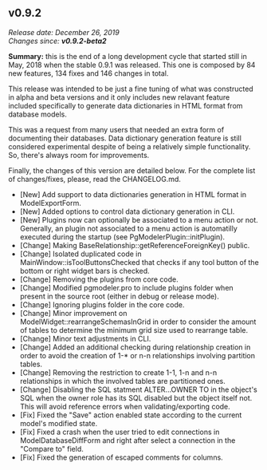 v0.9.2
------

<em>Release date: December 26, 2019</em><br/>
<em>Changes since: <strong>v0.9.2-beta2</strong></em><br/>

<strong>Summary:</strong> this is the end of a long development cycle that started still in May, 2018 when the stable 0.9.1 was released. This one is composed by 84 new features, 134 fixes and 146 changes in total. <br/>

This release was intended to be just a fine tuning of what was constructed in alpha and beta versions and it only includes new relavant feature included specifically to generate data dictionaries in HTML format from database models. <br/>

This was a request from many users that needed an extra form of documenting their databases. Data dictionary generation feature is still considered experimental despite of being a relatively simple functionality. So, there's always room for improvements. <br/>

Finally, the changes of this version are detailed below. For the complete list of changes/fixes, please, read the CHANGELOG.md. <br/>

* [New] Add support to data dictionaries generation in HTML format in ModelExportForm.
* [New] Added options to control data dictionary generation in CLI.
* [New] Plugins now can optionally be associated to a menu action or not. Generally, an plugin not associated to a menu action is automatilly executed during the startup (see PgModelerPlugin::initPlugin).
* [Change] Making BaseRelationship::getReferenceForeignKey() public.
* [Change] Isolated duplicated code in MainWindow::isToolButtonsChecked that checks if any tool button of the bottom or right widget bars is checked.
* [Change] Removing the plugins from core code.
* [Change] Modified pgmodeler.pro to include plugins folder when present in the source root (either in debug or release mode).
* [Change] Ignoring plugins folder in the core code.
* [Change] Minor improvement on ModelWidget::rearrangeSchemasInGrid in order to consider the amount of tables to determine the minimum grid size used to rearrange table.
* [Change] Minor text adjustments in CLI.
* [Change] Added an additional checking during relationship creation in order to avoid the creation of 1-* or n-n relationships involving partition tables.
* [Change] Removing the restriction to create 1-1, 1-n and n-n relationships in which the involved tables are partitioned ones.
* [Change] Disabling the SQL statment ALTER...OWNER TO in the object's SQL when the owner role has its SQL disabled but the object itself not. This will avoid reference errors when validating/exporting code.
* [Fix] Fixed the "Save" action enabled state according to the current model's modified state.
* [Fix] Fixed a crash when the user tried to edit connections in ModelDatabaseDiffForm and right after select a connection in the "Compare to" field.
* [Fix] Fixed the generation of escaped comments for columns.
